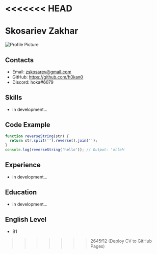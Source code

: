 <<<<<<< HEAD
=======
# Skosariev Zakhar

![Profile Picture](images/photo.jpg)

## Contacts

-  Email: zskosarev@gmail.com
-  GitHub: https://github.com/h0kan0
-  Discord: hoka#6079

## Skills

- in development...

## Code Example

```javascript
function reverseString(str) {
  return str.split('').reverse().join('');
}
console.log(reverseString('hello')); // Output: 'olleh'
```

##  Experience

- in development...
##  Education

- in development...

## English Level

- B1
>>>>>>> 2645f12 (Deploy CV to GitHub Pages)

